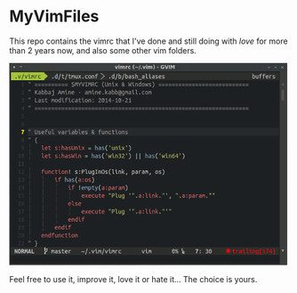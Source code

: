 MyVimFiles
==========

This repo contains the vimrc that I've done and still doing with *love* for more than 2 years now, and also some other vim folders.


![My vim](.img/myVim.png)


Feel free to use it, improve it, love it or hate it... The choice is yours.
